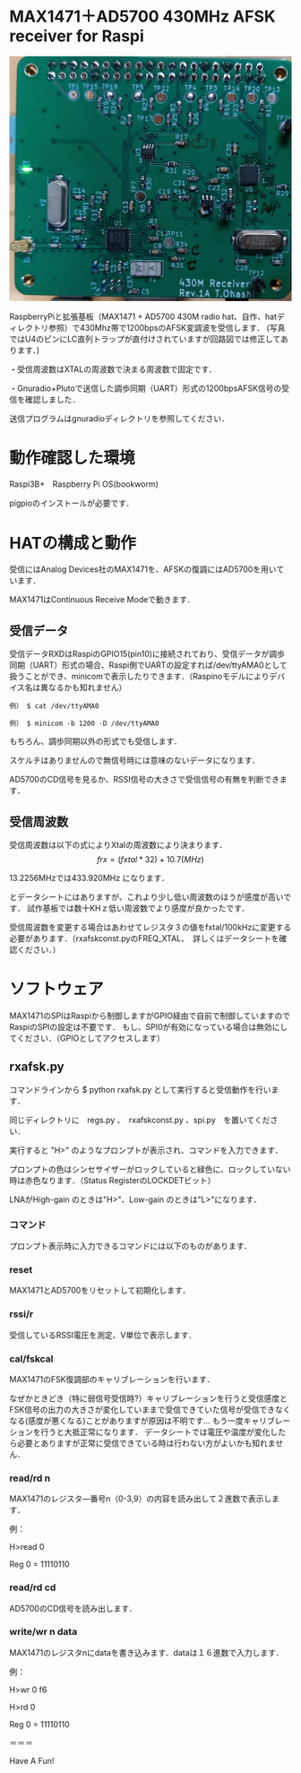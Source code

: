 # MAX1471＋AD5700 430MHz AFSK receiver for Raspi

![Max1471_hat](image/max1471hat_1A.png "max1471_hat")

RaspberryPiと拡張基板（MAX1471 + AD5700 430M radio hat、自作、hatディレクトリ参照）で430Mhz帯で1200bpsのAFSK変調波を受信します．
(写真ではU4のピンにLC直列トラップが直付けされていますが回路図では修正してあります．)

・受信周波数はXTALの周波数で決まる周波数で固定です．

・Gnuradio+Plutoで送信した調歩同期（UART）形式の1200bpsAFSK信号の受信を確認しました．

送信プログラムはgnuradioディレクトリを参照してください．

# 動作確認した環境
Raspi3B+　Raspberry Pi OS(bookworm)

pigpioのインストールが必要です．

# HATの構成と動作
受信にはAnalog Devices社のMAX1471を、AFSKの復調にはAD5700を用いています．

MAX1471はContinuous Receive Modeで動きます．

## 受信データ
受信データRXDはRaspiのGPIO15(pin10)に接続されており、受信データが調歩同期（UART）形式の場合、Raspi側でUARTの設定すれば/dev/ttyAMA0として扱うことができ、minicomで表示したりできます．（Raspinoモデルによりデバイス名は異なるかも知れません）

`例） $ cat /dev/ttyAMA0`

`例） $ minicom -b 1200 -D /dev/ttyAMA0`

もちろん、調歩同期以外の形式でも受信します．

スケルチはありませんので無信号時には意味のないデータになります．

AD5700のCD信号を見るか、RSSI信号の大きさで受信信号の有無を判断できます．

## 受信周波数

受信周波数は以下の式によりXtalの周波数により決まります．
$$ frx = (fxtal * 32) + 10.7 (MHz) $$

13.2256MHzでは433.920MHz になります．

とデータシートにはありますが、これより少し低い周波数のほうが感度が高いです．
試作基板では数十KHｚ低い周波数でより感度が良かったです．

受信周波数を変更する場合はあわせてレジスタ３の値をfxtal/100kHzに変更する必要があります．（rxafskconst.pyのFREQ_XTAL、　詳しくはデータシートを確認ください．）

# ソフトウェア

MAX1471のSPIはRaspiから制御しますがGPIO経由で自前で制御していますのでRaspiのSPIの設定は不要です．
もし、SPI0が有効になっている場合は無効にしてください．（GPIOとしてアクセスします）


## rxafsk.py

コマンドラインから $ python rxafsk.py として実行すると受信動作を行います．

同じディレクトリに　regs.py 、　rxafskconst.py 、spi.py　を置いてください．

実行すると "H>" のようなプロンプトが表示され、コマンドを入力できます．

プロンプトの色はシンセサイザーがロックしていると緑色に、ロックしていない時は赤色なります．（Status RegisterのLOCKDETビット）

LNAがHigh-gain のときは"H>"、Low-gain のときは"L>"になります．

### コマンド
プロンプト表示時に入力できるコマンドには以下のものがあります．
### reset
MAX1471とAD5700をリセットして初期化します．

### rssi/r
受信しているRSSI電圧を測定、V単位で表示します．

### cal/fskcal
MAX1471のFSK復調部のキャリブレーションを行います．

なぜかときどき（特に弱信号受信時?）キャリブレーションを行うと受信感度とFSK信号の出力の大きさが変化していままで受信できていた信号が受信できなくなる(感度が悪くなる)ことがありますが原因は不明です...
もう一度キャリブレーションを行うと大抵正常になります．
データシートでは電圧や温度が変化したら必要とありますが正常に受信できている時は行わない方がよいかも知れません．

### read/rd n
MAX1471のレジスタ―番号n（0-3,9）の内容を読み出して２進数で表示します．

例：

H>read 0

Reg 0 = 11110110

### read/rd cd
AD5700のCD信号を読み出します．


### write/wr n data
MAX1471のレジスタnにdataを書き込みます．dataは１６進数で入力します．

例：

H>wr 0 f6

H>rd  0

Reg 0 = 11110110

＝＝＝

Have A Fun!
